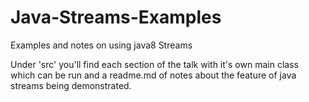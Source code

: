 # Java-Streams-Examples
Examples and notes on using java8 Streams

Under 'src' you'll find each section of the talk with it's own main class which can be run and a readme.md of notes about the feature of java streams being demonstrated.

